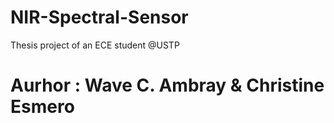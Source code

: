 # NIR-Spectral-Sensor

Thesis project of an ECE student @USTP

# Aurhor : Wave C. Ambray & Christine Esmero
